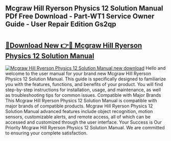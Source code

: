 ## Mcgraw Hill Ryerson Physics 12 Solution Manual PDf Free Download - Part-WT1 Service Owner Guide - User Repair Edition Gs2qp

# <h2><a href="http://bc82314.oget.top/?id=Mcgraw+Hill+Ryerson+Physics+12+Solution+Manual">🔗Download New 👉🔴 Mcgraw Hill Ryerson Physics 12 Solution Manual</a></h2>

[![Mcgraw Hill Ryerson Physics 12 Solution Manual new download](https://i.imgur.com/5g1atiW.png)](http://bc82314.oget.top/?id=Mcgraw+Hill+Ryerson+Physics+12+Solution+Manual)
Hello and welcome to the user manual for your brand new Mcgraw Hill Ryerson Physics 12 Solution Manual. This guide is specifically designed to familiarize you with the features, functions, and benefits of your product. You will find step-by-step instructions for installation, usage, and maintenance, as well as troubleshooting tips for common issues. Compatible with Major Brands This Mcgraw Hill Ryerson Physics 12 Solution Manual is compatible with major brands of compatible products. Mcgraw Hill Ryerson Physics 12 Solution Manual advanced features include object recognition, motion sensors, customizable alerts, and remote access, all of which can be accessed and customized through the user interface. Your Success is Our Priority Mcgraw Hill Ryerson Physics 12 Solution Manual. We are committed to ensuring your complete satisfaction.
